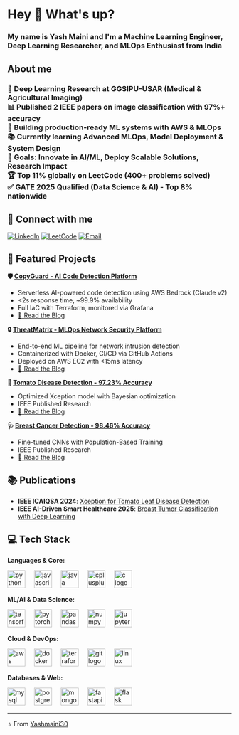 # <h1 align="left">Hey 👋 What's up?</h1>

### <p align="left">My name is Yash Maini and I'm a Machine Learning Engineer, Deep Learning Researcher, and MLOps Enthusiast from India</p>

### <h2 align="left">About me</h2>

### <p align="left">🔬 Deep Learning Research at GGSIPU-USAR (Medical & Agricultural Imaging)<br>📊 Published 2 IEEE papers on image classification with 97%+ accuracy<br>🚀 Building production-ready ML systems with AWS & MLOps<br>📚 Currently learning Advanced MLOps, Model Deployment & System Design<br>🎯 Goals: Innovate in AI/ML, Deploy Scalable Solutions, Research Impact<br>🏆 Top 11% globally on LeetCode (400+ problems solved)<br>✅ GATE 2025 Qualified (Data Science & AI) - Top 8% nationwide</p>

### <h2 align="left">🔗 Connect with me</h2>

[![LinkedIn](https://img.shields.io/badge/LinkedIn-0077B5?style=for-the-badge&logo=linkedin&logoColor=white)](http://www.linkedin.com/in/yash-maini-369869198)
[![LeetCode](https://img.shields.io/badge/LeetCode-FFA116?style=for-the-badge&logo=leetcode&logoColor=black)](https://leetcode.com/u/yashmaini/)
[![Email](https://img.shields.io/badge/Email-D14836?style=for-the-badge&logo=gmail&logoColor=white)](mailto:mainiyash2@gmail.com)

### <h2 align="left">🚀 Featured Projects</h2>

**🛡️ [CopyGuard - AI Code Detection Platform](https://github.com/Yashmaini30/CopyGuard/)**
- Serverless AI-powered code detection using AWS Bedrock (Claude v2)
- <2s response time, ~99.9% availability
- Full IaC with Terraform, monitored via Grafana
- [📖 Read the Blog](https://ai-code-detector-with-aws-bedrock.hashnode.dev/building-copyguard-a-production-ready-ai-code-detection-platform-on-aws)

**🔒 [ThreatMatrix - MLOps Network Security Platform](https://github.com/Yashmaini30/ThreatMatrix-Predictor)**
- End-to-end ML pipeline for network intrusion detection
- Containerized with Docker, CI/CD via GitHub Actions
- Deployed on AWS EC2 with <15ms latency
- [📖 Read the Blog](https://mlops-threat-detection-platform.hashnode.dev/building-a-production-ready-mlops-platform-for-network-security-threat-detection)

**🍅 [Tomato Disease Detection - 97.23% Accuracy](https://github.com/Yashmaini30/Tomato_Leaf_Disease_Detection)**
- Optimized Xception model with Bayesian optimization
- IEEE Published Research
- [📖 Read the Blog](https://xception-model-for-leaf-diseases.hashnode.dev/xception-based-tomato-disease-detection-9723-9723-accuracy)

**🩺 [Breast Cancer Detection - 98.46% Accuracy](https://github.com/Yashmaini30/Breast-Cancer-Detection/tree/main)**
- Fine-tuned CNNs with Population-Based Training
- IEEE Published Research
- [📖 Read the Blog](https://deep-learning-for-breast-cancer.hashnode.dev/discover-ais-role-in-breast-cancer-detection-deep-and-transfer-learning-achieves-9846-accuracy)

### <h2 align="left">📚 Publications</h2>

- **IEEE ICAIQSA 2024**: [Xception for Tomato Leaf Disease Detection](https://ieeexplore.ieee.org/document/10882346/)
- **IEEE AI-Driven Smart Healthcare 2025**: [Breast Tumor Classification with Deep Learning](https://ieeexplore.ieee.org/document/10963186)

### <h2 align="left">💻 Tech Stack</h2>

**Languages & Core:**
<div align="left">
  <img src="https://cdn.jsdelivr.net/gh/devicons/devicon/icons/python/python-original.svg" height="40" alt="python logo" />
  <img width="12" />
  <img src="https://cdn.jsdelivr.net/gh/devicons/devicon/icons/javascript/javascript-original.svg" height="40" alt="javascript logo" />
  <img width="12" />
  <img src="https://cdn.jsdelivr.net/gh/devicons/devicon/icons/java/java-original.svg" height="40" alt="java logo" />
  <img width="12" />
  <img src="https://cdn.jsdelivr.net/gh/devicons/devicon/icons/cplusplus/cplusplus-original.svg" height="40" alt="cplusplus logo" />
  <img width="12" />
  <img src="https://cdn.jsdelivr.net/gh/devicons/devicon/icons/c/c-original.svg" height="40" alt="c logo" />
</div>

**ML/AI & Data Science:**
<div align="left">
  <img src="https://cdn.jsdelivr.net/gh/devicons/devicon/icons/tensorflow/tensorflow-original.svg" height="40" alt="tensorflow logo" />
  <img width="12" />
  <img src="https://cdn.jsdelivr.net/gh/devicons/devicon/icons/pytorch/pytorch-original.svg" height="40" alt="pytorch logo" />
  <img width="12" />
  <img src="https://cdn.jsdelivr.net/gh/devicons/devicon/icons/pandas/pandas-original.svg" height="40" alt="pandas logo" />
  <img width="12" />
  <img src="https://cdn.jsdelivr.net/gh/devicons/devicon/icons/numpy/numpy-original.svg" height="40" alt="numpy logo" />
  <img width="12" />
  <img src="https://cdn.jsdelivr.net/gh/devicons/devicon/icons/jupyter/jupyter-original.svg" height="40" alt="jupyter logo" />
</div>

**Cloud & DevOps:**
<div align="left">
  <img src="https://cdn.jsdelivr.net/gh/devicons/devicon/icons/amazonwebservices/amazonwebservices-original.svg" height="40" alt="aws logo" />
  <img width="12" />
  <img src="https://cdn.jsdelivr.net/gh/devicons/devicon/icons/docker/docker-original.svg" height="40" alt="docker logo" />
  <img width="12" />
  <img src="https://cdn.jsdelivr.net/gh/devicons/devicon/icons/terraform/terraform-original.svg" height="40" alt="terraform logo" />
  <img width="12" />
  <img src="https://cdn.jsdelivr.net/gh/devicons/devicon/icons/git/git-original.svg" height="40" alt="git logo" />
  <img width="12" />
  <img src="https://cdn.jsdelivr.net/gh/devicons/devicon/icons/linux/linux-original.svg" height="40" alt="linux logo" />
</div>

**Databases & Web:**
<div align="left">
  <img src="https://cdn.jsdelivr.net/gh/devicons/devicon/icons/mysql/mysql-original.svg" height="40" alt="mysql logo" />
  <img width="12" />
  <img src="https://cdn.jsdelivr.net/gh/devicons/devicon/icons/postgresql/postgresql-original.svg" height="40" alt="postgresql logo" />
  <img width="12" />
  <img src="https://cdn.jsdelivr.net/gh/devicons/devicon/icons/mongodb/mongodb-original.svg" height="40" alt="mongodb logo" />
  <img width="12" />
  <img src="https://cdn.jsdelivr.net/gh/devicons/devicon/icons/fastapi/fastapi-original.svg" height="40" alt="fastapi logo" />
  <img width="12" />
  <img src="https://cdn.jsdelivr.net/gh/devicons/devicon/icons/flask/flask-original.svg" height="40" alt="flask logo" />
</div>



---
⭐️ From [Yashmaini30](https://github.com/Yashmaini30)
